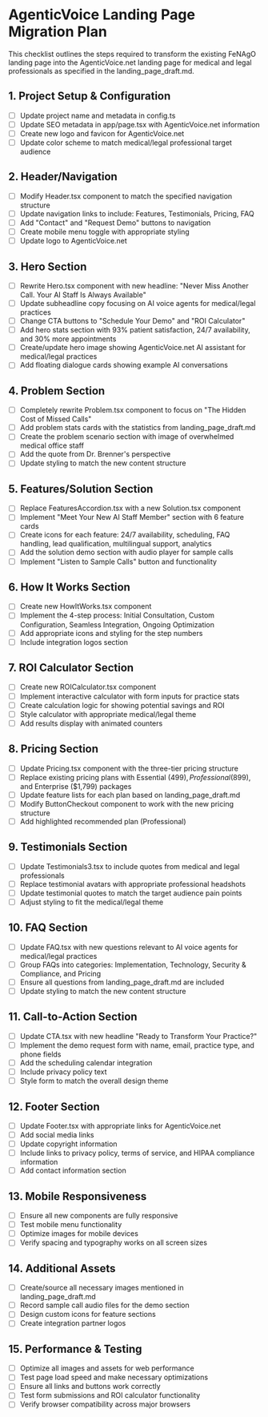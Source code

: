 # AgenticVoice Landing Page Migration Plan

This checklist outlines the steps required to transform the existing FeNAgO landing page into the AgenticVoice.net landing page for medical and legal professionals as specified in the landing_page_draft.md.

## 1. Project Setup & Configuration

- [ ] Update project name and metadata in config.ts
- [ ] Update SEO metadata in app/page.tsx with AgenticVoice.net information
- [ ] Create new logo and favicon for AgenticVoice.net
- [ ] Update color scheme to match medical/legal professional target audience

## 2. Header/Navigation

- [ ] Modify Header.tsx component to match the specified navigation structure
- [ ] Update navigation links to include: Features, Testimonials, Pricing, FAQ
- [ ] Add "Contact" and "Request Demo" buttons to navigation
- [ ] Create mobile menu toggle with appropriate styling
- [ ] Update logo to AgenticVoice.net

## 3. Hero Section

- [ ] Rewrite Hero.tsx component with new headline: "Never Miss Another Call. Your AI Staff Is Always Available"
- [ ] Update subheadline copy focusing on AI voice agents for medical/legal practices
- [ ] Change CTA buttons to "Schedule Your Demo" and "ROI Calculator"
- [ ] Add hero stats section with 93% patient satisfaction, 24/7 availability, and 30% more appointments
- [ ] Create/update hero image showing AgenticVoice.net AI assistant for medical/legal practices
- [ ] Add floating dialogue cards showing example AI conversations

## 4. Problem Section

- [ ] Completely rewrite Problem.tsx component to focus on "The Hidden Cost of Missed Calls"
- [ ] Add problem stats cards with the statistics from landing_page_draft.md
- [ ] Create the problem scenario section with image of overwhelmed medical office staff
- [ ] Add the quote from Dr. Brenner's perspective
- [ ] Update styling to match the new content structure

## 5. Features/Solution Section

- [ ] Replace FeaturesAccordion.tsx with a new Solution.tsx component
- [ ] Implement "Meet Your New AI Staff Member" section with 6 feature cards
- [ ] Create icons for each feature: 24/7 availability, scheduling, FAQ handling, lead qualification, multilingual support, analytics
- [ ] Add the solution demo section with audio player for sample calls
- [ ] Implement "Listen to Sample Calls" button and functionality

## 6. How It Works Section

- [ ] Create new HowItWorks.tsx component
- [ ] Implement the 4-step process: Initial Consultation, Custom Configuration, Seamless Integration, Ongoing Optimization
- [ ] Add appropriate icons and styling for the step numbers
- [ ] Include integration logos section

## 7. ROI Calculator Section

- [ ] Create new ROICalculator.tsx component
- [ ] Implement interactive calculator with form inputs for practice stats
- [ ] Create calculation logic for showing potential savings and ROI
- [ ] Style calculator with appropriate medical/legal theme
- [ ] Add results display with animated counters

## 8. Pricing Section

- [ ] Update Pricing.tsx component with the three-tier pricing structure
- [ ] Replace existing pricing plans with Essential ($499), Professional ($899), and Enterprise ($1,799) packages
- [ ] Update feature lists for each plan based on landing_page_draft.md
- [ ] Modify ButtonCheckout component to work with the new pricing structure
- [ ] Add highlighted recommended plan (Professional)

## 9. Testimonials Section

- [ ] Update Testimonials3.tsx to include quotes from medical and legal professionals
- [ ] Replace testimonial avatars with appropriate professional headshots
- [ ] Update testimonial quotes to match the target audience pain points
- [ ] Adjust styling to fit the medical/legal theme

## 10. FAQ Section

- [ ] Update FAQ.tsx with new questions relevant to AI voice agents for medical/legal practices
- [ ] Group FAQs into categories: Implementation, Technology, Security & Compliance, and Pricing
- [ ] Ensure all questions from landing_page_draft.md are included
- [ ] Update styling to match the new content structure

## 11. Call-to-Action Section

- [ ] Update CTA.tsx with new headline "Ready to Transform Your Practice?"
- [ ] Implement the demo request form with name, email, practice type, and phone fields
- [ ] Add the scheduling calendar integration
- [ ] Include privacy policy text
- [ ] Style form to match the overall design theme

## 12. Footer Section

- [ ] Update Footer.tsx with appropriate links for AgenticVoice.net
- [ ] Add social media links
- [ ] Update copyright information
- [ ] Include links to privacy policy, terms of service, and HIPAA compliance information
- [ ] Add contact information section

## 13. Mobile Responsiveness

- [ ] Ensure all new components are fully responsive
- [ ] Test mobile menu functionality
- [ ] Optimize images for mobile devices
- [ ] Verify spacing and typography works on all screen sizes

## 14. Additional Assets

- [ ] Create/source all necessary images mentioned in landing_page_draft.md
- [ ] Record sample call audio files for the demo section
- [ ] Design custom icons for feature sections
- [ ] Create integration partner logos

## 15. Performance & Testing

- [ ] Optimize all images and assets for web performance
- [ ] Test page load speed and make necessary optimizations
- [ ] Ensure all links and buttons work correctly
- [ ] Test form submissions and ROI calculator functionality
- [ ] Verify browser compatibility across major browsers
